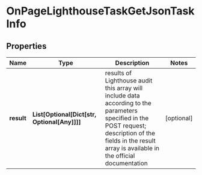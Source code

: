 # OnPageLighthouseTaskGetJsonTaskInfo


## Properties

| Name | Type | Description | Notes |
|------------ | ------------- | ------------- | -------------|
**result** | **List[Optional[Dict[str, Optional[Any]]]]** | results of Lighthouse audit<br>this array will include data according to the parameters specified in the POST request;<br>description of the fields in the result array is available in the official documentation |[optional]|